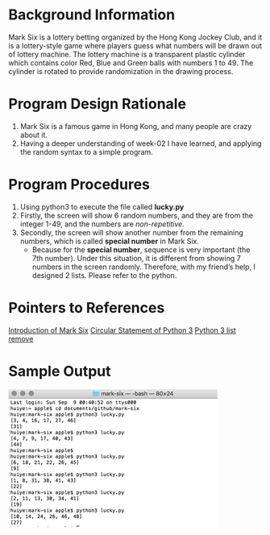 # Background Information
Mark Six is a lottery betting organized by the Hong Kong Jockey Club, and it is a lottery-style game where players guess what numbers will be drawn out of lottery machine. The lottery machine is a transparent plastic cylinder which contains color Red, Blue and Green balls with numbers 1 to 49. The cylinder is rotated to provide randomization in the drawing process. 
# Program Design Rationale
1. Mark Six is a famous game in Hong Kong, and many people are crazy about it.
2. Having a deeper understanding of week-02 I have learned, and applying the random syntax to a simple program.
# Program Procedures
1.	Using python3 to execute the file called **lucky.py**
2.	Firstly, the screen will show 6 random numbers, and they are from the integer 1-49, and the numbers are *non-repetitive*.
3.	Secondly, the screen will show another number from the remaining numbers, which is called **special number** in Mark Six. 
    * Because for the **special number**, sequence is very important (the 7th number). Under this situation, it is different from showing 7 numbers in the screen randomly. Therefore, with my friend’s help, I designed 2 lists. Please refer to the python.
# Pointers to References
[Introduction of Mark Six](https://en.wikipedia.org/wiki/Mark_Six)
[Circular Statement of Python 3](http://www.runoob.com/python3/python3-loop.html)
[Python 3 list remove](http://www.runoob.com/python3/python3-att-list-remove.html)
# Sample Output
![output](https://github.com/clairelau0108/clairelau0108.github.io/blob/master/output.jpg)
